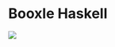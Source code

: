 Booxle Haskell
=============================

<img src="https://raw.github.com/kennycason/haskell_boxxle/master/img/screenshots/boxxle_1.png"/>

